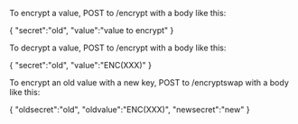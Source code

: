 To encrypt a value, POST to /encrypt with a body like this:

{
"secret":"old",
"value":"value to encrypt"
}

To decrypt a value, POST to /encrypt with a body like this:

{
"secret":"old",
"value":"ENC(XXX)"
}

To encrypt an old value with a new key, POST to /encryptswap with a body like this:

{
"oldsecret":"old",
"oldvalue":"ENC(XXX)",
"newsecret":"new"
}